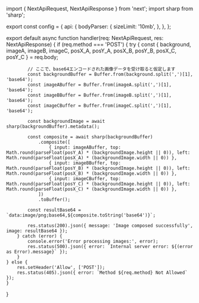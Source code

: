 import { NextApiRequest, NextApiResponse } from 'next';
import sharp from 'sharp';

export const config = {
    api: {
        bodyParser: {
            sizeLimit: '10mb',
        },
    },
};

export default async function handler(req: NextApiRequest, res: NextApiResponse) {
    if (req.method === 'POST') {
        try {
            const { background, imageA, imageB, imageC, posX_A, posY_A, posX_B, posY_B, posX_C, posY_C } = req.body;

            // ここで、base64エンコードされた画像データを受け取ると仮定します
            const backgroundBuffer = Buffer.from(background.split(',')[1], 'base64');
            const imageABuffer = Buffer.from(imageA.split(',')[1], 'base64');
            const imageBBuffer = Buffer.from(imageB.split(',')[1], 'base64');
            const imageCBuffer = Buffer.from(imageC.split(',')[1], 'base64');

            const backgroundImage = await sharp(backgroundBuffer).metadata();

            const composite = await sharp(backgroundBuffer)
                .composite([
                    { input: imageABuffer, top: Math.round(parseFloat(posY_A) * (backgroundImage.height || 0)), left: Math.round(parseFloat(posX_A) * (backgroundImage.width || 0)) },
                    { input: imageBBuffer, top: Math.round(parseFloat(posY_B) * (backgroundImage.height || 0)), left: Math.round(parseFloat(posX_B) * (backgroundImage.width || 0)) },
                    { input: imageCBuffer, top: Math.round(parseFloat(posY_C) * (backgroundImage.height || 0)), left: Math.round(parseFloat(posX_C) * (backgroundImage.width || 0)) },
                ])
                .toBuffer();

            const resultBase64 = `data:image/png;base64,${composite.toString('base64')}`;

            res.status(200).json({ message: 'Image composed successfully', image: resultBase64 });
        } catch (error) {
            console.error('Error processing images:', error);
            res.status(500).json({ error: `Internal server error: ${(error as Error).message}` });
        }
    } else {
        res.setHeader('Allow', ['POST']);
        res.status(405).json({ error: `Method ${req.method} Not Allowed` });
    }
}